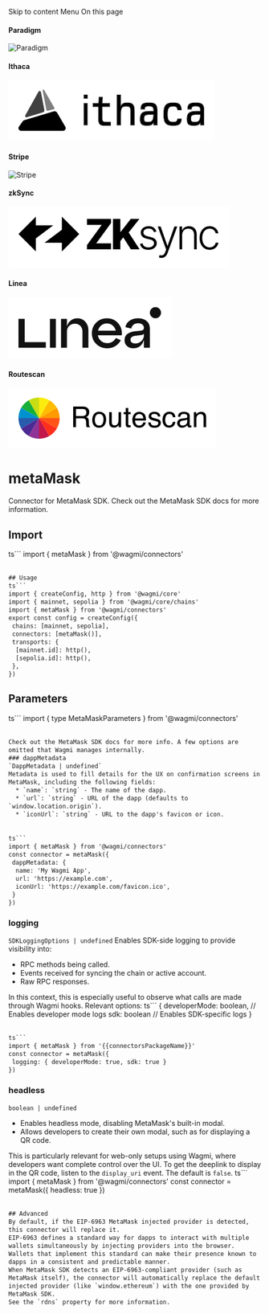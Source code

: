 Skip to content 
Menu
On this page
#### Paradigm
![Paradigm](https://raw.githubusercontent.com/wevm/.github/main/content/sponsors/paradigm-light.svg)
#### Ithaca
![Ithaca](https://raw.githubusercontent.com/wevm/.github/main/content/sponsors/ithaca-light.svg)
#### Stripe
![Stripe](https://raw.githubusercontent.com/wevm/.github/main/content/sponsors/stripe-light.svg)
#### zkSync
![zkSync](https://raw.githubusercontent.com/wevm/.github/main/content/sponsors/zksync-light.svg)
#### Linea
![Linea](https://raw.githubusercontent.com/wevm/.github/main/content/sponsors/linea-light.svg)
#### Routescan
![Routescan](https://raw.githubusercontent.com/wevm/.github/main/content/sponsors/routescan-light.svg)
# metaMask ​
Connector for MetaMask SDK.
Check out the MetaMask SDK docs for more information.
## Import ​
ts```
import { metaMask } from '@wagmi/connectors'
```

## Usage ​
ts```
import { createConfig, http } from '@wagmi/core'
import { mainnet, sepolia } from '@wagmi/core/chains'
import { metaMask } from '@wagmi/connectors'
export const config = createConfig({
 chains: [mainnet, sepolia],
 connectors: [metaMask()],
 transports: {
  [mainnet.id]: http(),
  [sepolia.id]: http(),
 },
})
```

## Parameters ​
ts```
import { type MetaMaskParameters } from '@wagmi/connectors'
```

Check out the MetaMask SDK docs for more info. A few options are omitted that Wagmi manages internally.
### dappMetadata ​
`DappMetadata | undefined`
Metadata is used to fill details for the UX on confirmation screens in MetaMask, including the following fields:
  * `name`: `string` - The name of the dapp.
  * `url`: `string` - URL of the dapp (defaults to `window.location.origin`).
  * `iconUrl`: `string` - URL to the dapp's favicon or icon.


ts```
import { metaMask } from '@wagmi/connectors'
const connector = metaMask({
 dappMetadata: { 
  name: 'My Wagmi App', 
  url: 'https://example.com', 
  iconUrl: 'https://example.com/favicon.ico', 
 }
})
```

### logging ​
`SDKLoggingOptions | undefined`
Enables SDK-side logging to provide visibility into:
  * RPC methods being called.
  * Events received for syncing the chain or active account.
  * Raw RPC responses.


In this context, this is especially useful to observe what calls are made through Wagmi hooks.
Relevant options:
ts```
{
 developerMode: boolean, // Enables developer mode logs
 sdk: boolean      // Enables SDK-specific logs
}
```

ts```
import { metaMask } from '{{connectorsPackageName}}'
const connector = metaMask({
 logging: { developerMode: true, sdk: true } 
})
```

### headless ​
`boolean | undefined`
  * Enables headless mode, disabling MetaMask's built-in modal.
  * Allows developers to create their own modal, such as for displaying a QR code.


This is particularly relevant for web-only setups using Wagmi, where developers want complete control over the UI.
To get the deeplink to display in the QR code, listen to the `display_uri` event.
The default is `false`.
ts```
import { metaMask } from '@wagmi/connectors'
const connector = metaMask({
 headless: true
})
```

## Advanced ​
By default, if the EIP-6963 MetaMask injected provider is detected, this connector will replace it.
EIP-6963 defines a standard way for dapps to interact with multiple wallets simultaneously by injecting providers into the browser. Wallets that implement this standard can make their presence known to dapps in a consistent and predictable manner.
When MetaMask SDK detects an EIP-6963-compliant provider (such as MetaMask itself), the connector will automatically replace the default injected provider (like `window.ethereum`) with the one provided by MetaMask SDK.
See the `rdns` property for more information.
